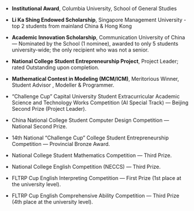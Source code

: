 
- **Institutional Award**, Columbia University, School of General Studies
  
- **Li Ka Shing Endowed Scholarship**, Singapore Management University - top 2 students from mainland China & Hong Kong
  
- **Academic Innovation Scholarship**, Communication University of China — Nominated by the School (1 nominee), awarded to only 5 students university-wide; the only recipient who was not a senior.

- **National College Student Entrepreneurship Project**, Project Leader; rated Outstanding upon completion.

- **Mathematical Contest in Modeling (MCM/ICM)**, Meritorious Winner, Student Advisor , Modeller & Programmer.

- “Challenge Cup” Capital University Student Extracurricular Academic Science and Technology Works Competition (AI Special Track) — Beijing Second Prize (Project Leader).

- China National College Student Computer Design Competition — National Second Prize.

- 14th National “Challenge Cup” College Student Entrepreneurship Competition — Provincial Bronze Award.

- National College Student Mathematics Competition — Third Prize.

- National College English Competition (NECCS) — Third Prize.

- FLTRP Cup English Interpreting Competition — First Prize (1st place at the university level).

- FLTRP Cup English Comprehensive Ability Competition — Third Prize (4th place at the university level).